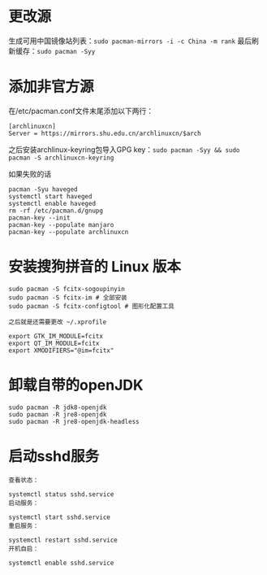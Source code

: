 # 更改源

生成可用中国镜像站列表：`sudo pacman-mirrors -i -c China -m rank`
最后刷新缓存：`sudo pacman -Syy`

# 添加非官方源

在/etc/pacman.conf文件末尾添加以下两行：

```
[archlinuxcn]
Server = https://mirrors.shu.edu.cn/archlinuxcn/$arch
```

之后安装archlinux-keyring包导入GPG key：`sudo pacman -Syy && sudo pacman -S archlinuxcn-keyring`

如果失败的话

```
pacman -Syu haveged
systemctl start haveged
systemctl enable haveged
rm -rf /etc/pacman.d/gnupg
pacman-key --init
pacman-key --populate manjaro
pacman-key --populate archlinuxcn
```

# 安装搜狗拼音的 Linux 版本

```
sudo pacman -S fcitx-sogoupinyin
sudo pacman -S fcitx-im # 全部安装
sudo pacman -S fcitx-configtool # 图形化配置工具

之后就是还需要更改 ~/.xprofile

export GTK_IM_MODULE=fcitx
export QT_IM_MODULE=fcitx
export XMODIFIERS="@im=fcitx"
```

# 卸载自带的openJDK

```
sudo pacman -R jdk8-openjdk
sudo pacman -R jre8-openjdk
sudo pacman -R jre8-openjdk-headless
```

# 启动sshd服务

```
查看状态：

systemctl status sshd.service
启动服务：

systemctl start sshd.service
重启服务：

systemctl restart sshd.service
开机自启：

systemctl enable sshd.service
```


